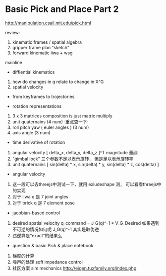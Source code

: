 # Basic Pick and Place Part 2
http://manipulation.csail.mit.edu/pick.html

review: 
1. kinematic frames / spatial algebra
2. gripper frame plan "sketch"
3. forward kinematic iiwa + wsg

mainline
- diffiential kinematics
1. how do changes in q relate to change in X^G
2. spatial velocity
- from keyframes to trojectories

- rotation representations
1. 3 x 3 matrices composition is just matrix multiply
2. unit quaternains (4 num) ·重点查一下·
3. roll pitch yaw ( euler angles ) (3 num)
4. axis angle (3 num)

- time derivative of rotation 
1. angular velocity [ delta_x, delta_y, delta_z ]^T  magnitude 量纲
2. "gimbal lock" 三个参数不足以表示旋转， 但是足以表示旋转率
3. unit quaternains [ sin(delta) * x, sin(delta) * y, sin(delta) * z, cos(delta) ]

- angular velocity 
1. 这一段可以去threejs中测试一下，就用 exludeshape 测， 可以看看threejs中的实现
2. 对于 iiwa q 是 7 joint angles 
3. 对于 brick q 是 7 element pose 

- jacobian-based control
1. desired spatial velocity q_command = J_G(q)^-1 * V_G_Desired
如果遇到不可逆的情况如何呢 J_G(q)^-1 其实是取伪逆
2.  违逆算是“exact”的结果么

- question & basic Pick & place notebook
1. 梯度的计算
2. 噪声的处理 soft impedance control
3. 社区方案 sim mechanics http://eigen.tuxfamily.org/index.php